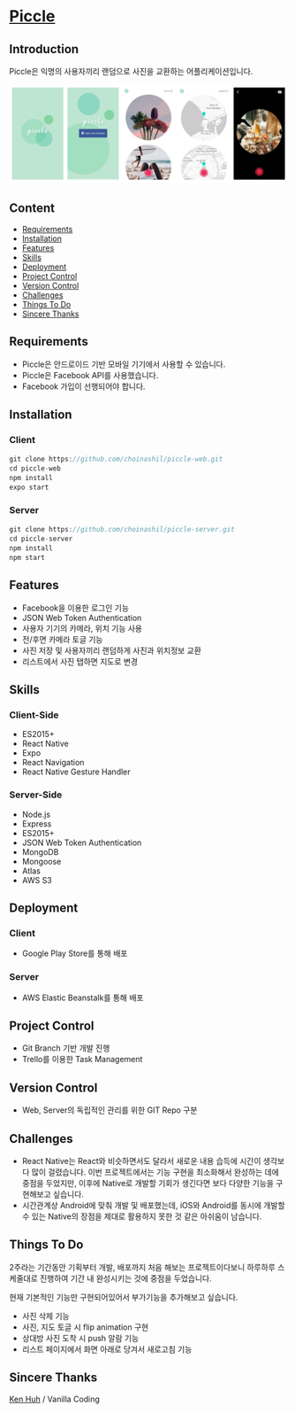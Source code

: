# [Piccle](https://play.google.com/store/apps/details?id=com.nashu.piccle&rdid=com.nashu.piccle)


## Introduction
Piccle은 익명의 사용자끼리 랜덤으로 사진을 교환하는 어플리케이션입니다.

![ScreenShot](./piccle.jpg)


## Content
- [Requirements](#Requirements)
- [Installation](#Installation)
- [Features](#Features)
- [Skills](#Skills)
- [Deployment](#Deployment)
- [Project Control](#Project-Control)
- [Version Control](#Version-Control)
- [Challenges](#Challenges)
- [Things To Do](#Things-To-Do)
- [Sincere Thanks](#Sincere-Thanks)


## Requirements
- Piccle은 안드로이드 기반 모바일 기기에서 사용할 수 있습니다.
- Piccle은 Facebook API를 사용했습니다.
- Facebook 가입이 선행되어야 합니다.


## Installation

### Client

```javascript
git clone https://github.com/choinashil/piccle-web.git
cd piccle-web
npm install
expo start
```

### Server

```javascript
git clone https://github.com/choinashil/piccle-server.git
cd piccle-server
npm install
npm start
```


## Features

- Facebook을 이용한 로그인 기능
- JSON Web Token Authentication
- 사용자 기기의 카메라, 위치 기능 사용
- 전/후면 카메라 토글 기능
- 사진 저장 및 사용자끼리 랜덤하게 사진과 위치정보 교환
- 리스트에서 사진 탭하면 지도로 변경


## Skills
### Client-Side

- ES2015+
- React Native
- Expo
- React Navigation
- React Native Gesture Handler


### Server-Side

- Node.js
- Express
- ES2015+
- JSON Web Token Authentication
- MongoDB
- Mongoose
- Atlas
- AWS S3


## Deployment

### Client

- Google Play Store를 통해 배포

### Server

- AWS Elastic Beanstalk를 통해 배포


## Project Control
- Git Branch 기반 개발 진행
- Trello를 이용한 Task Management


## Version Control

- Web, Server의 독립적인 관리를 위한 GIT Repo 구분


## Challenges

- React Native는 React와 비슷하면서도 달라서 새로운 내용 습득에 시간이 생각보다 많이 걸렸습니다. 이번 프로젝트에서는 기능 구현을 최소화해서 완성하는 데에 중점을 두었지만, 이후에 Native로 개발할 기회가 생긴다면 보다 다양한 기능을 구현해보고 싶습니다.
- 시간관계상 Android에 맞춰 개발 및 배포했는데, iOS와 Android를 동시에 개발할 수 있는 Native의 장점을 제대로 활용하지 못한 것 같은 아쉬움이 남습니다.


## Things To Do

2주라는 기간동안 기획부터 개발, 배포까지 처음 해보는 프로젝트이다보니 하루하루 스케줄대로 진행하여 기간 내 완성시키는 것에 중점을 두었습니다.

현재 기본적인 기능만 구현되어있어서 부가기능을 추가해보고 싶습니다.

- 사진 삭제 기능
- 사진, 지도 토글 시 flip animation 구현
- 상대방 사진 도착 시 push 알람 기능
- 리스트 페이지에서 화면 아래로 당겨서 새로고침 기능


## Sincere Thanks

[Ken Huh](https://github.com/Ken123777) / Vanilla Coding

